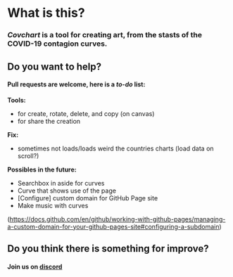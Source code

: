 # What is this?
### _Covchart_ is a tool for creating art, from the stasts of the COVID-19 contagion curves.

## Do you want to help?
#### Pull requests are welcome, here is a *to-do* list:
**Tools:**
- for create, rotate, delete, and copy (on canvas)
- for share the creation

**Fix:**
- sometimes not loads/loads weird the countries charts (load data on scroll?)

**Possibles in the future:**
- Searchbox in aside for curves
- Curve that shows use of the page
- [Configure] custom domain for GitHub Page site 
- Make music with curves

(https://docs.github.com/en/github/working-with-github-pages/managing-a-custom-domain-for-your-github-pages-site#configuring-a-subdomain)

## Do you think there is something for improve?
#### Join us on [discord](https://discord.gg/4aC9tPd)
